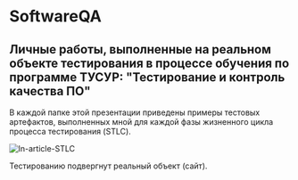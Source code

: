 # SoftwareQA
## Личные работы, выполненные на реальном объекте тестирования в процессе обучения по программе ТУСУР: "Тестирование и контроль качества ПО"

В каждой папке этой презентации приведены примеры тестовых артефактов, выполненных мной для каждой фазы жизненного цикла процесса тестирования (STLC).

![In-article-STLC](https://github.com/tsf-soft/SoftwareQA/assets/6228605/e007c188-04ef-4fd2-877f-c69dacb55b9b)

Тестированию подвергнут реальный объект (сайт).
